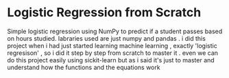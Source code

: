 # <h1>Logistic Regression from Scratch</h1>

Simple logistic regression using NumPy to predict if a student passes based on hours studied.
labraries used are just numpy and pandas .
i did this project when i had just started learning machine learning  , exactly 'logistic regresison' , so i did it step by step from scratch to master it .
even we can do this project easily using sickit-learn but as i said it's just to master and understand how the functions and the equations work 



